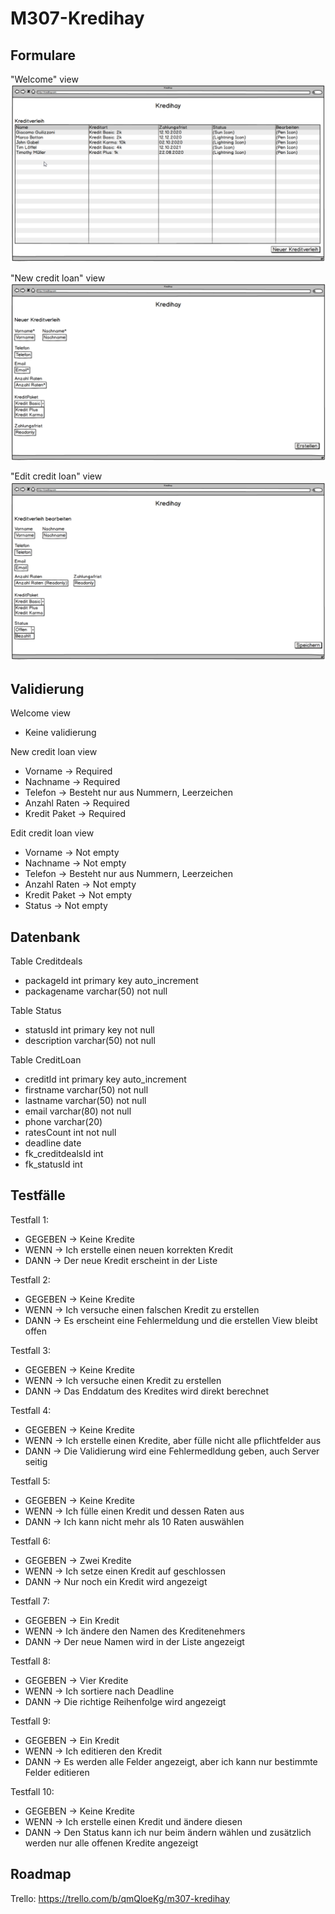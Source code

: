 # M307-Kredihay

## Formulare

"Welcome" view
![alt text](res/WelcomeView.png)

"New credit loan" view
![alt text](res/NewCredit.png)

"Edit credit loan" view
![alt text](res/EditCredit.png)


## Validierung
Welcome view
  - Keine validierung
  
New credit loan view
  - Vorname -> Required
  - Nachname -> Required
  - Telefon -> Besteht nur aus Nummern, Leerzeichen 
  - Anzahl Raten -> Required
  - Kredit Paket -> Required
  
Edit credit loan view
  - Vorname -> Not empty
  - Nachname -> Not empty
  - Telefon -> Besteht nur aus Nummern, Leerzeichen 
  - Anzahl Raten -> Not empty
  - Kredit Paket -> Not empty
  - Status -> Not empty

## Datenbank

Table Creditdeals
  - packageId int primary key auto_increment
  - packagename varchar(50) not null
  
Table Status
  - statusId int primary key not null
  - description varchar(50) not null
  
Table CreditLoan
  - creditId int primary key auto_increment
  - firstname varchar(50) not null
  - lastname varchar(50) not null
  - email varchar(80) not null
  - phone varchar(20)
  - ratesCount int not null
  - deadline date
  - fk_creditdealsId int
  - fk_statusId int

## Testfälle

Testfall 1:
- GEGEBEN ->   Keine Kredite
- WENN    ->   Ich erstelle einen neuen korrekten Kredit
- DANN    ->   Der neue Kredit erscheint in der Liste

Testfall 2:
- GEGEBEN ->   Keine Kredite
- WENN    ->   Ich versuche einen falschen Kredit zu erstellen
- DANN    ->   Es erscheint eine Fehlermeldung und die erstellen View bleibt offen

Testfall 3:
- GEGEBEN ->   Keine Kredite
- WENN    ->   Ich versuche einen Kredit zu erstellen
- DANN    ->   Das Enddatum des Kredites wird direkt berechnet

Testfall 4:
- GEGEBEN ->   Keine Kredite
- WENN    ->   Ich erstelle einen Kredite, aber fülle nicht alle pflichtfelder aus
- DANN    ->   Die Validierung wird eine Fehlermedldung geben, auch Server seitig

Testfall 5:
- GEGEBEN ->   Keine Kredite
- WENN    ->   Ich fülle einen Kredit und dessen Raten aus
- DANN    ->   Ich kann nicht mehr als 10 Raten auswählen

Testfall 6:
- GEGEBEN ->   Zwei Kredite
- WENN    ->   Ich setze einen Kredit auf geschlossen
- DANN    ->   Nur noch ein Kredit wird angezeigt

Testfall 7:
- GEGEBEN ->   Ein Kredit
- WENN    ->   Ich ändere den Namen des Kreditenehmers
- DANN    ->   Der neue Namen wird in der Liste angezeigt

Testfall 8:
- GEGEBEN ->   Vier Kredite
- WENN    ->   Ich sortiere nach Deadline
- DANN    ->   Die richtige Reihenfolge wird angezeigt

Testfall 9:
- GEGEBEN ->   Ein Kredit
- WENN    ->   Ich editieren den Kredit
- DANN    ->   Es werden alle Felder angezeigt, aber ich kann nur bestimmte Felder editieren

Testfall 10:
- GEGEBEN ->   Keine Kredite
- WENN    ->   Ich erstelle einen Kredit und ändere diesen
- DANN    ->   Den Status kann ich nur beim ändern wählen und zusätzlich werden nur alle offenen Kredite angezeigt

## Roadmap
Trello: https://trello.com/b/qmQloeKg/m307-kredihay

